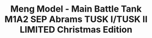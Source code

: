 ---
layout: product
title: "Meng Model - Main Battle Tank M1A2 SEP Abrams TUSK I/TUSK II LIMITED Christmas Edition"
price: "TBA" 
desc: "N/A"
img_path: "/assets/img/MMTS026S.jpg"
brand: "N/A"
available: false
special_offer: false
new: false
soon: false
cat: "010000"
subcat: "011000"
subsubcat: "0N/A"
sifra: "MMTS026S"
---